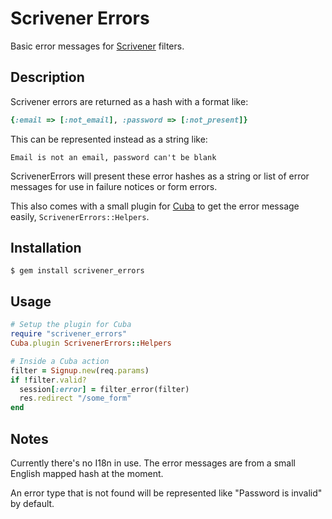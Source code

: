 Scrivener Errors
================

Basic error messages for [Scrivener](https://github.com/soveran/scrivener)
filters.

Description
-----------

Scrivener errors are returned as a hash with a format like:

```ruby
{:email => [:not_email], :password => [:not_present]}
```

This can be represented instead as a string like:

```
Email is not an email, password can't be blank
```

ScrivenerErrors will present these error hashes as a string
or list of error messages for use in failure notices or
form errors.

This also comes with a small plugin for [Cuba](http://cuba.is/)
to get the error message easily, `ScrivenerErrors::Helpers`.

Installation
------------

    $ gem install scrivener_errors

Usage
-----

```ruby
# Setup the plugin for Cuba
require "scrivener_errors"
Cuba.plugin ScrivenerErrors::Helpers

# Inside a Cuba action
filter = Signup.new(req.params)
if !filter.valid?
  session[:error] = filter_error(filter)
  res.redirect "/some_form"
end
```

Notes
-----

Currently there's no I18n in use.  The error messages are
from a small English mapped hash at the moment.

An error type that is not found will be represented like
"Password is invalid" by default.
